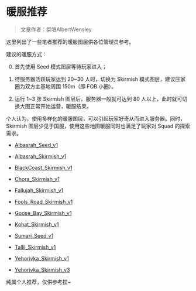 # 暖服推荐

> 文章作者：桀氓AlbertWensley

这里列出了一些笔者推荐的暖服图层供各位管理员参考。

建议的暖服方式：

0. 首先使用 Seed 模式图层等待玩家进入；

0. 待服务器活跃玩家达到 20~30 人时，切换为 Skirmish 模式图层，建议压家圈为双方主基地周围 150m（即 FOB 小圈）。

0. 运行 1~3 张 Skirmish 图层后，服务器一般就可达到 80 人以上，此时就可切换大图正常开始运营，暖服结束。

个人认为，使用多样化的暖服图层，可以引起玩家好奇从而进入服务器。同时，Skirmish 图层少见于国服，使用这些地图暖服同时也满足了玩家对 Squad 的探索需求。

- [Albasrah_Seed_v1](/map/al_basrah/#al-basrah-seed-v1)

- [Albasrah_Skirmish_v1](/map/al_basrah/#al-basrah-skirmish-v1)

- [BlackCoast_Skirmish_v1](/map/black_coast/#black-coast-skirmish-v1)

- [Chora_Skirmish_v1](/map/chora/#chora-skirmish-v1)

- [Fallujah_Skirmish_v1](/map/fallujah/#fallujah-skirmish-v1)

- [Fools_Road_Skirmish_v1](/map/fools_road/#fools-road-skirmish-v1)

- [Goose_Bay_Skirmish_v1](/map/goose_bay/#goose-bay-skirmish-v1)

- [Kohat_Skirmish_v1](/map/kohat_toi/#kohat-toi-skirmish-v1)

- [Sumari_Seed_v1](/map/sumari_bala/#sumari-bala-seed-v1)

- [Tallil_Skirmish_v1](/map/tallil_outskirts/#tallil-outskirts-seed-v1)

- [Yehorivka_Skirmish_v1](/map/yehorivka/#yehorivka-skirmish-v1)

- [Yehorivka_Skirmish_v3](/map/yehorivka/#yehorivka-skirmish-v3)

纯属个人推荐，仅供参考捏~